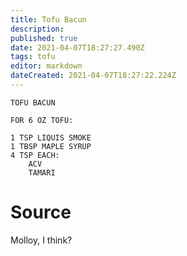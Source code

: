 ```yaml
---
title: Tofu Bacun
description: 
published: true
date: 2021-04-07T18:27:27.490Z
tags: tofu
editor: markdown
dateCreated: 2021-04-07T18:27:22.224Z
---
```


```
TOFU BACUN

FOR 6 OZ TOFU:

1 TSP LIQUIS SMOKE
1 TBSP MAPLE SYRUP
4 TSP EACH:
	ACV
	TAMARI
```

# Source

Molloy, I think? 